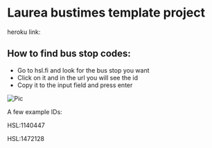 # Laurea bustimes template project

heroku link: 

## How to find bus stop codes:

* Go to hsl.fi and look for the bus stop you want
* Click on it and in the url you will see the id
* Copy it to the input field and press enter

![Pic](https://i.ibb.co/71wXmbx/example-img.png)



A few example IDs:

HSL:1140447

HSL:1472128
